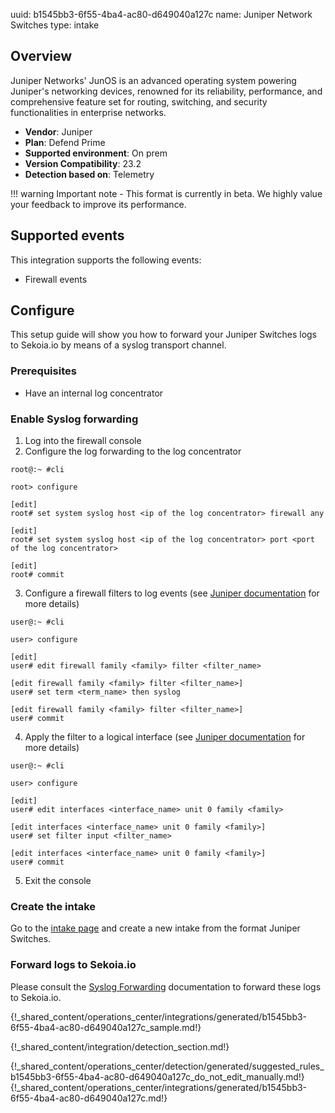 uuid: b1545bb3-6f55-4ba4-ac80-d649040a127c
name: Juniper Network Switches
type: intake

## Overview

Juniper Networks' JunOS is an advanced operating system powering Juniper's networking devices, renowned for its reliability, performance, and comprehensive feature set for routing, switching, and security functionalities in enterprise networks.

- **Vendor**: Juniper
- **Plan**:  Defend Prime
- **Supported environment**: On prem
- **Version Compatibility**: 23.2
- **Detection based on**: Telemetry

!!! warning
    Important note - This format is currently in beta. We highly value your feedback to improve its performance.


## Supported events

This integration supports the following events:

- Firewall events

## Configure
This setup guide will show you how to forward your Juniper Switches logs to Sekoia.io by means of a syslog transport channel.

### Prerequisites

- Have an internal log concentrator

### Enable Syslog forwarding
1. Log into the firewall console
2. Configure the log forwarding to the log concentrator
```shell
root@:~ #cli

root> configure

[edit]
root# set system syslog host <ip of the log concentrator> firewall any

[edit]
root# set system syslog host <ip of the log concentrator> port <port of the log concentrator>

[edit]
root# commit
```

3. Configure a firewall filters to log events (see [Juniper documentation](https://www.juniper.net/documentation/us/en/software/junos/routing-policy/topics/example/firewall-filter-option-logging-example.html#configuration1385__d58769e137) for more details)
```shell
user@:~ #cli

user> configure

[edit]
user# edit firewall family <family> filter <filter_name>

[edit firewall family <family> filter <filter_name>]
user# set term <term_name> then syslog

[edit firewall family <family> filter <filter_name>]
user# commit
```

4. Apply the filter to a logical interface (see [Juniper documentation](https://www.juniper.net/documentation/us/en/software/junos/routing-policy/topics/example/firewall-filter-option-logging-example.html#configuration1385__d58769e196) for more details)
```shell
user@:~ #cli

user> configure

[edit]
user# edit interfaces <interface_name> unit 0 family <family>

[edit interfaces <interface_name> unit 0 family <family>]
user# set filter input <filter_name>

[edit interfaces <interface_name> unit 0 family <family>]
user# commit
```
5. Exit the console

### Create the intake

Go to the [intake page](https://app.sekoia.io/operations/intakes) and create a new intake from the format Juniper Switches.

### Forward logs to Sekoia.io

Please consult the [Syslog Forwarding](/integration/ingestion_methods/syslog/sekoiaio_forwarder) documentation to forward these logs to Sekoia.io.


{!_shared_content/operations_center/integrations/generated/b1545bb3-6f55-4ba4-ac80-d649040a127c_sample.md!}


{!_shared_content/integration/detection_section.md!}

{!_shared_content/operations_center/detection/generated/suggested_rules_b1545bb3-6f55-4ba4-ac80-d649040a127c_do_not_edit_manually.md!}
{!_shared_content/operations_center/integrations/generated/b1545bb3-6f55-4ba4-ac80-d649040a127c.md!}